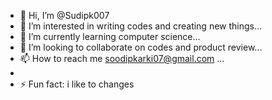 - 👋 Hi, I’m @Sudipk007
- 👀 I’m interested in writing codes and creating new things...
- 🌱 I’m currently learning computer science...
- 💞️ I’m looking to collaborate on codes and product review...
- 📫 How to reach me soodipkarki07@gmail.com ...
- 
- ⚡ Fun fact: i like to changes

<!---
Sudipk007/Sudipk007 is a ✨ special ✨ repository because its `README.md` (this file) appears on your GitHub profile.
You can click the Preview link to take a look at your changes.
--->

